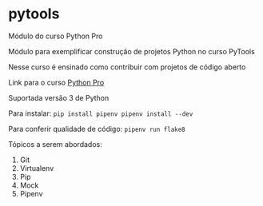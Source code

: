 # pytools
Módulo do curso Python Pro

Módulo para exemplificar construção de projetos Python no curso PyTools

Nesse curso é ensinado como contribuir com projetos de código aberto

Link para o curso [Python Pro](https://www.python.pro.br/)

Suportada versão 3 de Python

Para instalar:
``
pip install pipenv
pipenv install --dev
``

Para conferir qualidade de código:
``
pipenv run flake8
``

Tópicos a serem abordados:

1. Git
2. Virtualenv
3. Pip
4. Mock
5. Pipenv